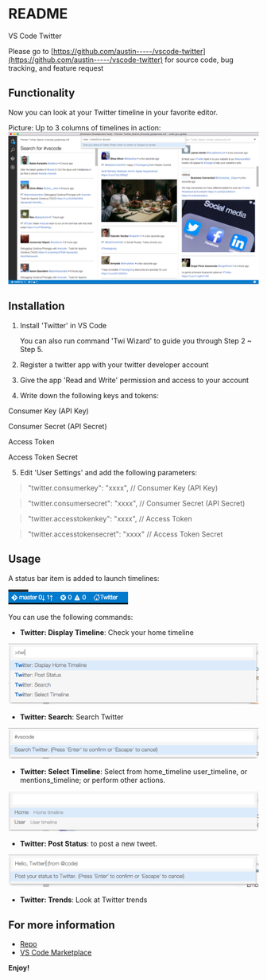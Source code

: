 # README

VS Code Twitter

Please go to [https://github.com/austin-----/vscode-twitter](https://github.com/austin-----/vscode-twitter) for source code, bug tracking, and feature request

## Functionality
Now you can look at your Twitter timeline in your favorite editor.

Picture: Up to 3 columns of timelines in action:
![3 Column](screenshots/3_columns.png)

## Installation
1. Install 'Twitter' in VS Code

   You can also run command 'Twi Wizard' to guide you through Step 2 ~ Step 5.

2. Register a twitter app with your twitter developer account
3. Give the app 'Read and Write' permission and access to your account
4. Write down the following keys and tokens:

 Consumer Key (API Key)
 
 Consumer Secret (API Secret)
 
 Access Token
 
 Access Token Secret

5. Edit 'User Settings' and add the following parameters:

>    "twitter.consumerkey": "xxxx", // Consumer Key (API Key) 

>    "twitter.consumersecret": "xxxx", // Consumer Secret (API Secret)

>    "twitter.accesstokenkey": "xxxx", // Access Token

>    "twitter.accesstokensecret": "xxxx" // Access Token Secret
    

## Usage
A status bar item is added to launch timelines:

![statusbar](screenshots/statusbar.png)

You can use the following commands:

* **Twitter: Display Timeline**: Check your home timeline

![commands](screenshots/commands.png)

* **Twitter: Search**: Search Twitter

![search](screenshots/search.png)

* **Twitter: Select Timeline**: Select from home_timeline user_timeline, or mentions_timeline; or perform other actions.

![select](screenshots/select.png)

* **Twitter: Post Status**: to post a new tweet.

![post](screenshots/post.png)

* **Twitter: Trends**: Look at Twitter trends

## For more information
* [Repo](https://github.com/austin-----/vscode-twitter)
* [VS Code Marketplace](https://marketplace.visualstudio.com/items/austin.vscode-twitter)

**Enjoy!**
